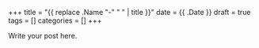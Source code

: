 +++
title = "{{ replace .Name "-" " " | title }}"
date = {{ .Date }}
draft = true
tags = []
categories = []
+++

Write your post here.
